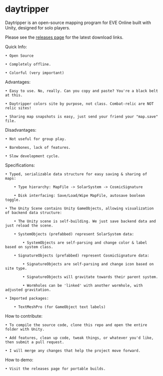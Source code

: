 # daytripper

Daytripper is an open-source mapping program for EVE Online built with Unity, designed for solo players.

Please see the [releases page](https://github.com/chloroken/daytripper/releases) for the latest download links.

Quick Info:

	• Open Source

	• Completely offline.

	• Colorful (very important)

Advantages:

	• Easy to use. No, really. Can you copy and paste? You're a black belt at this.

	• Daytripper colors site by purpose, not class. Combat-relic are NOT relic sites!

	• Sharing map snapshots is easy, just send your friend your "map.save" file.

Disadvantages:

	• Not useful for group play.

	• Barebones, lack of features.

	• Slow development cycle.

Specifications:

	• Typed, serializable data structure for easy saving & sharing of maps:

		• Type hierarchy: MapFile -> SolarSystem -> CosmicSignature

		• Disk interfacing: Save/Load/Wipe MapFile, autosave boolean toggle.

	• The Unity Scene contains Unity GameObjects, allowing visualization of backend data structure:

		• The Unity scene is self-building. We just save backend data and just reload the scene.

		• SystemObjects (prefabbed) represent SolarSystem data:

			• SystemObjects are self-parsing and change color & label based on system class.

		• SignatureObjects (prefabbed) represent CosmicSignature data:

			• SignatureObjects are self-parsing and change icon based on site type.

			• SignatureObjects will gravitate towards their parent system.

			• Wormholes can be 'linked' with another wormhole, with adjusted gravitation.

	• Imported packages:

		• TextMeshPro (for GameObject text labels)

How to contribute:

	• To compile the source code, clone this repo and open the entire folder with Unity.
	
	• Add features, clean up code, tweak things, or whatever you'd like, then submit a pull request.
	
	• I will merge any changes that help the project move forward.

How to demo:

	• Visit the releases page for portable builds.
